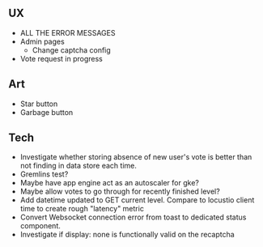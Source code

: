 ## UX
- ALL THE ERROR MESSAGES
- Admin pages
  - Change captcha config
- Vote request in progress

## Art
- Star button
- Garbage button

## Tech
- Investigate whether storing absence of new user's vote is better than not finding in data store each time.
- Gremlins test?
- Maybe have app engine act as an autoscaler for gke?
- Maybe allow votes to go through for recently finished level?
- Add datetime updated to GET current level. Compare to locustio client time to create rough "latency" metric
- Convert Websocket connection error from toast to dedicated status component.
- Investigate if display: none is functionally valid on the recaptcha
